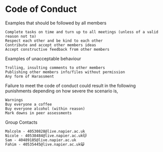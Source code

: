 # Code of Conduct

Examples that should be followed by all members

	Complete tasks on time and turn up to all meetings (unless of a valid reason not to)
	Respect each other and be kind to each other
	Contribute and accept other members ideas
	Accept constructive feedback from other members

Examples of unacceptable behaviour

	Trolling, insulting comments to other members
	Publishing other members info/files without permission
	Any form of Harassment

Failure to meet the code of conduct could result in the following punishments depending on how severe the scenario is,

	Warnings
	Buy everyone a coffee
	Buy everyone alcohol (within reason)
	Mark downs in peer assessments
	
Group Contacts
	
	Malcolm - 40530828@live.napier.ac.uk
	Nicole - 40538484@live.napier.ac.uk🐱
	Sam - 40489185@live.napier.ac.uk
	Fahim - 40535445@live.napier.ac.uk😺
